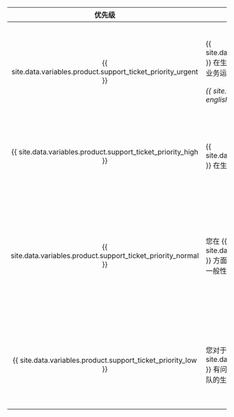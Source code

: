|                                优先级                                 | 描述                                                                                                                                                                          | 示例                        |
|:------------------------------------------------------------------:| --------------------------------------------------------------------------------------------------------------------------------------------------------------------------- | ------------------------- |
| {{ site.data.variables.product.support_ticket_priority_urgent }} | {{ site.data.variables.product.prodname_ghe_server }} 在生产环境中出现故障，并且该故障直接影响您的业务运营。<br/><br/>_{{ site.data.reusables.support.priority-urgent-english-only }}_ | <ul><li>影响所有用户的核心 Git 或 web 应用程序功能的错误或中断</li><li>影响大多数用户的性能严重下降</li><li>用完或快速占用存储空间</li><li>无法安装续订的许可文件</li><li>安全事件</li><li>失去对实例的管理权限，并且没有已知的解决方法</li><li>无法将备份还原到生产环境</li></ul> |
|  {{ site.data.variables.product.support_ticket_priority_high }}  | {{ site.data.variables.product.prodname_ghe_server }} 在生产环境中出现故障，但对您的业务影响有限。                                                                                              | <ul><li>性能下降，影响许多用户的工作效率</li><li>因高可用性 (HA) 或集群节点故障而减少冗余</li><li>无法备份实例</li><li>无法将备份还原到测试或暂存环境，可能影响成功还原到生产环境</li></ul> |
| {{ site.data.variables.product.support_ticket_priority_normal }} | 您在 {{ site.data.variables.product.prodname_ghe_server }} 方面遇到了有限或普通问题，或者对于实例运行有一般性疑虑或问题。                                                                                  | <ul><li>测试或暂存环境中的问题</li><li>在使用 {{ site.data.variables.product.prodname_dotcom }} API 和功能方面需要寻求建议，或者从实例配置第三方集成方面存在问题</li><li>有关 {{ site.data.variables.product.company_short }} 提供的用户数据迁移工具的问题</li><li>升级</li><li>漏洞报告</li><li>功能未按预期工作</li><li>一般安全问题</li></ul> |
|  {{ site.data.variables.product.support_ticket_priority_low }}   | 您对于 {{ site.data.variables.product.prodname_ghe_server }} 有问题或建议，但并不紧迫，或者该问题不影响团队的生产力。                                                                                    | <ul><li>功能请求</li><li>产品反馈</li><li>状态检查请求（目前仅适用于 {{ site.data.variables.product.premium_support_plan }} 客户）</li><li>通知 {{ site.data.variables.product.company_short }} 对实例进行计划内维护</li></ul> |
